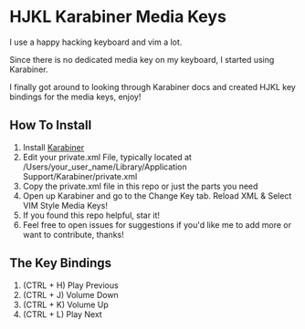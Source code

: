 # HJKL Karabiner Media Keys

I use a happy hacking keyboard and vim a lot.

Since there is no dedicated media key on my keyboard, I started using Karabiner.

I finally got around to looking through Karabiner docs and created HJKL key bindings for the media keys, enjoy!

## How To Install

1. Install [Karabiner](https://pqrs.org/osx/karabiner/)
2. Edit your private.xml File, typically located at /Users/your_user_name/Library/Application Support/Karabiner/private.xml
3. Copy the private.xml file in this repo or just the parts you need
4. Open up Karabiner and go to the Change Key tab. Reload XML & Select VIM Style Media Keys!
4. If you found this repo helpful, star it!
5. Feel free to open issues for suggestions if you'd like me to add more or want to contribute, thanks!

## The Key Bindings
1. (CTRL + H) Play Previous
1. (CTRL + J) Volume Down
1. (CTRL + K) Volume Up
1. (CTRL + L) Play Next
